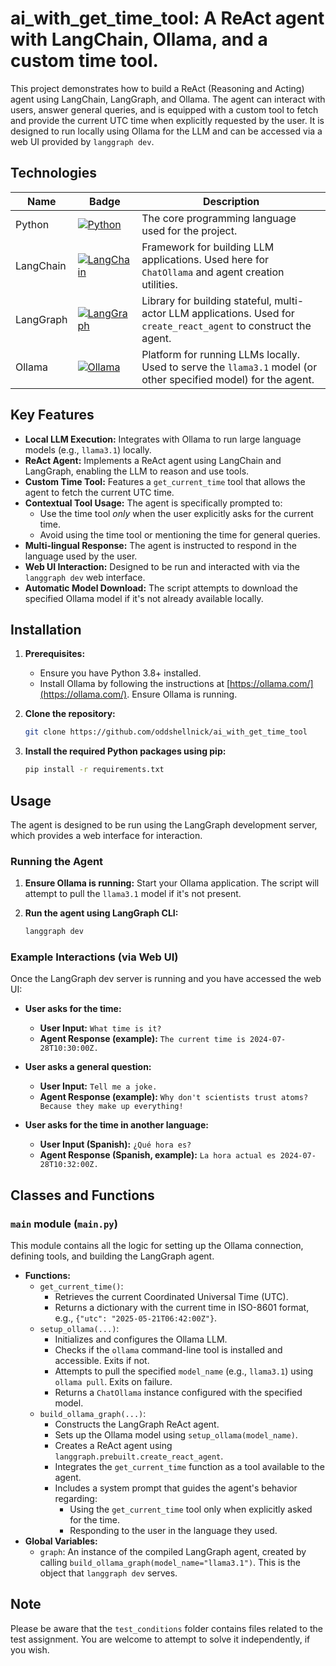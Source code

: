 # ai_with_get_time_tool: A ReAct agent with LangChain, Ollama, and a custom time tool.

This project demonstrates how to build a ReAct (Reasoning and Acting) agent using LangChain, LangGraph, and Ollama. The agent can interact with users, answer general queries, and is equipped with a custom tool to fetch and provide the current UTC time when explicitly requested by the user. It is designed to run locally using Ollama for the LLM and can be accessed via a web UI provided by `langgraph dev`.


## Technologies

| Name      | Badge                                                                                                                                                   | Description                                                                                                        |
|-----------|---------------------------------------------------------------------------------------------------------------------------------------------------------|--------------------------------------------------------------------------------------------------------------------|
| Python    | [![Python](https://img.shields.io/badge/Python%2DPython?style=flat&logo=python&color=%231f4361)](https://www.python.org/)                               | The core programming language used for the project.                                                                |
| LangChain | [![LangChain](https://img.shields.io/badge/LangChain%2DLangChain?style=flat&logo=langchain&color=%231c3c3c)](https://python.langchain.com/)             | Framework for building LLM applications. Used here for `ChatOllama` and agent creation utilities.                  |
| LangGraph | [![LangGraph](https://img.shields.io/badge/LangGraph%2DLangGraph?style=flat&logo=langchain&color=%23053d5b)](https://langchain-ai.github.io/langgraph/) | Library for building stateful, multi-actor LLM applications. Used for `create_react_agent` to construct the agent. |
| Ollama    | [![Ollama](https://img.shields.io/badge/Ollama%2DOllama?style=flat&logo=ollama&color=%23dc6416)](https://ollama.com/)                                   | Platform for running LLMs locally. Used to serve the `llama3.1` model (or other specified model) for the agent.    |


## Key Features

*   **Local LLM Execution:** Integrates with Ollama to run large language models (e.g., `llama3.1`) locally.
*   **ReAct Agent:** Implements a ReAct agent using LangChain and LangGraph, enabling the LLM to reason and use tools.
*   **Custom Time Tool:** Features a `get_current_time` tool that allows the agent to fetch the current UTC time.
*   **Contextual Tool Usage:** The agent is specifically prompted to:
    *   Use the time tool *only* when the user explicitly asks for the current time.
    *   Avoid using the time tool or mentioning the time for general queries.
*   **Multi-lingual Response:** The agent is instructed to respond in the language used by the user.
*   **Web UI Interaction:** Designed to be run and interacted with via the `langgraph dev` web interface.
*   **Automatic Model Download:** The script attempts to download the specified Ollama model if it's not already available locally.


## Installation

1.  **Prerequisites:**
    *   Ensure you have Python 3.8+ installed.
    *   Install Ollama by following the instructions at [https://ollama.com/](https://ollama.com/). Ensure Ollama is running.

2.  **Clone the repository:**

    ```bash
    git clone https://github.com/oddshellnick/ai_with_get_time_tool
    ```

3.  **Install the required Python packages using pip:**

    ```bash
    pip install -r requirements.txt
    ```


## Usage

The agent is designed to be run using the LangGraph development server, which provides a web interface for interaction.

### Running the Agent

1.  **Ensure Ollama is running:**
    Start your Ollama application. The script will attempt to pull the `llama3.1` model if it's not present.

2.  **Run the agent using LangGraph CLI:**

    ```bash
    langgraph dev
    ```


### Example Interactions (via Web UI)

Once the LangGraph dev server is running and you have accessed the web UI:

*   **User asks for the time:**
    *   **User Input:** `What time is it?`
    *   **Agent Response (example):** `The current time is 2024-07-28T10:30:00Z.`

*   **User asks a general question:**
    *   **User Input:** `Tell me a joke.`
    *   **Agent Response (example):** `Why don't scientists trust atoms? Because they make up everything!`

*   **User asks for the time in another language:**
    *   **User Input (Spanish):** `¿Qué hora es?`
    *   **Agent Response (Spanish, example):** `La hora actual es 2024-07-28T10:32:00Z.`


## Classes and Functions

### `main` module (`main.py`)

This module contains all the logic for setting up the Ollama connection, defining tools, and building the LangGraph agent.

*   **Functions:**
    *   `get_current_time()`:
        *   Retrieves the current Coordinated Universal Time (UTC).
        *   Returns a dictionary with the current time in ISO-8601 format, e.g., `{"utc": "2025-05-21T06:42:00Z"}`.
    *   `setup_ollama(...)`:
        *   Initializes and configures the Ollama LLM.
        *   Checks if the `ollama` command-line tool is installed and accessible. Exits if not.
        *   Attempts to pull the specified `model_name` (e.g., `llama3.1`) using `ollama pull`. Exits on failure.
        *   Returns a `ChatOllama` instance configured with the specified model.
    *   `build_ollama_graph(...)`:
        *   Constructs the LangGraph ReAct agent.
        *   Sets up the Ollama model using `setup_ollama(model_name)`.
        *   Creates a ReAct agent using `langgraph.prebuilt.create_react_agent`.
        *   Integrates the `get_current_time` function as a tool available to the agent.
        *   Includes a system prompt that guides the agent's behavior regarding:
            *   Using the `get_current_time` tool only when explicitly asked for the time.
            *   Responding to the user in the language they used.
*   **Global Variables:**
    *   `graph`: An instance of the compiled LangGraph agent, created by calling `build_ollama_graph(model_name="llama3.1")`. This is the object that `langgraph dev` serves.


## Note

Please be aware that the `test_conditions` folder contains files related to the test assignment. You are welcome to attempt to solve it independently, if you wish.